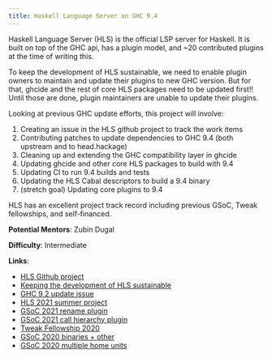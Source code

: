 ```yaml
---
title: Haskell Language Server on GHC 9.4
---
```


Haskell Language Server (HLS) is the official LSP server for Haskell. It is
built on top of the GHC api, has a plugin model, and ~20 contributed plugins at
the time of writing this.

To keep the development of HLS sustainable, we need to enable plugin owners
to maintain and update their plugins to new GHC version. But for that,
ghcide and the rest of core HLS packages need to be updated first!!
Until those are done, plugin maintainers are unable to update their plugins.

Looking at previous GHC update efforts, this project will involve:

1. Creating an issue in the HLS github project to track the work items
1. Contributing patches to update dependencies to GHC 9.4 (both upstream and to head.hackage)
2. Cleaning up and extending the GHC compatibility layer in ghcide
3. Updating ghcide and other core HLS packages to build with 9.4
4. Updating CI to run 9.4 builds and tests
5. Updating the HLS Cabal descriptors to build a 9.4 binary
5. (stretch goal) Updating core plugins to 9.4

HLS has an excellent project track record including previous GSoC, Tweak fellowships, and self-financed.

**Potential Mentors**: Zubin Dugal

**Difficulty**: Intermediate

**Links**:

- [HLS Github project](https://github.com/haskell/haskell-language-server)
- [Keeping the development of HLS sustainable](https://github.com/haskell/haskell-language-server/discussions/2588#discussioncomment-1975076)
- [GHC 9.2 update issue](https://github.com/haskell/haskell-language-server/issues/2179)
- [HLS 2021 summer project](https://mpickering.github.io/ide/posts/2021-07-22-summer-of-hls.html)
- [GSoC 2021 rename plugin](https://gist.github.com/OliverMadine/96927f88b6e5e7890e5179559089166c)
- [GSoC 2021 call hierarchy plugin](https://github.com/haskell/haskell-language-server/pull/1955)
- [Tweak Fellowship 2020](https://www.tweag.io/blog/2020-10-07-ghcide-fellowship-summary)
- [GSoC 2020 binaries + other](https://gist.github.com/bubba/22719e8854c728bc726d1a6cfb9ded81)
- [GSoC 2020 multiple home units](https://gist.github.com/fendor/5b26d36538787c8c2ed8c6eb6e68541f)